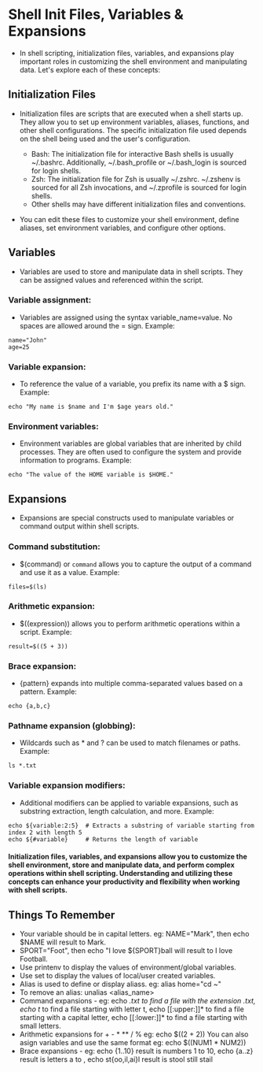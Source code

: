 # Shell Init Files, Variables & Expansions

* In shell scripting, initialization files, variables, and expansions play important roles in customizing the shell environment and manipulating data. Let's explore each of these concepts:

## Initialization Files
* Initialization files are scripts that are executed when a shell starts up. They allow you to set up environment variables, aliases, functions, and other shell configurations. The specific initialization file used depends on the shell being used and the user's configuration.
	* Bash: The initialization file for interactive Bash shells is usually ~/.bashrc. Additionally, ~/.bash_profile or ~/.bash_login is sourced for login shells.
	* Zsh: The initialization file for Zsh is usually ~/.zshrc. ~/.zshenv is sourced for all Zsh invocations, and ~/.zprofile is sourced for login shells.
	* Other shells may have different initialization files and conventions.

* You can edit these files to customize your shell environment, define aliases, set environment variables, and configure other options.

## Variables
* Variables are used to store and manipulate data in shell scripts. They can be assigned values and referenced within the script.

### Variable assignment: 
* Variables are assigned using the syntax variable_name=value. No spaces are allowed around the = sign. Example:
~~~~
name="John"
age=25
~~~~

### Variable expansion: 
* To reference the value of a variable, you prefix its name with a $ sign. Example:
~~~~
echo "My name is $name and I'm $age years old."
~~~~

### Environment variables: 
* Environment variables are global variables that are inherited by child processes. They are often used to configure the system and provide information to programs. Example:
~~~~
echo "The value of the HOME variable is $HOME."
~~~~

## Expansions
* Expansions are special constructs used to manipulate variables or command output within shell scripts.

### Command substitution: 
* $(command) or `command` allows you to capture the output of a command and use it as a value. Example:
~~~~
files=$(ls)
~~~~

### Arithmetic expansion: 
* $((expression)) allows you to perform arithmetic operations within a script. Example:
~~~~
result=$((5 + 3))
~~~~

### Brace expansion: 
* {pattern} expands into multiple comma-separated values based on a pattern. Example:
~~~~
echo {a,b,c}
~~~~

### Pathname expansion (globbing): 
* Wildcards such as * and ? can be used to match filenames or paths. Example:
~~~~
ls *.txt
~~~~

### Variable expansion modifiers: 
* Additional modifiers can be applied to variable expansions, such as substring extraction, length calculation, and more. Example:
~~~~
echo ${variable:2:5}  # Extracts a substring of variable starting from index 2 with length 5
echo ${#variable}     # Returns the length of variable
~~~~


#### Initialization files, variables, and expansions allow you to customize the shell environment, store and manipulate data, and perform complex operations within shell scripting. Understanding and utilizing these concepts can enhance your productivity and flexibility when working with shell scripts.

## Things To Remember

* Your variable should be in capital letters. eg: NAME="Mark", then echo $NAME will result to Mark.
* SPORT="Foot", then echo "I love ${SPORT}ball will result to I love Football.
* Use printenv to display the values of environment/global variables.
* Use set to display the values of local/user created variables.
* Alias is used to define or display aliass. eg: alias home="cd ~"
* To remove an alias: unalias <alias_name> 
* Command expansions - eg: echo *.txt to find a file with the extension .txt, echo t* to find a file starting with letter t, echo [[:upper:]]* to find a file starting with a capital letter, echo [[:lower:]]* to find a file starting with small letters.
* Arithmetic expansions for + - * ** / % eg: echo $((2 + 2)) You can also asign variables and use the same format eg: echo $((NUM1 * NUM2)) 
* Brace expansions - eg: echo {1..10} result is numbers 1 to 10, echo {a..z} result is letters a to , echo st{oo,il,ai}l result is stool still stail

